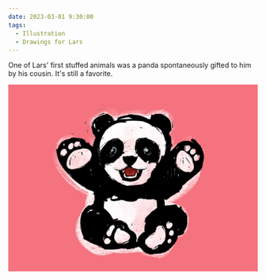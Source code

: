 ```yaml
---
date: 2023-03-01 9:30:00
tags:
  - Illustration
  - Drawings for Lars
---
```


One of Lars' first stuffed animals was a panda spontaneously gifted to him by his cousin. It's still a favorite.

![Panda](panda.jpg)
